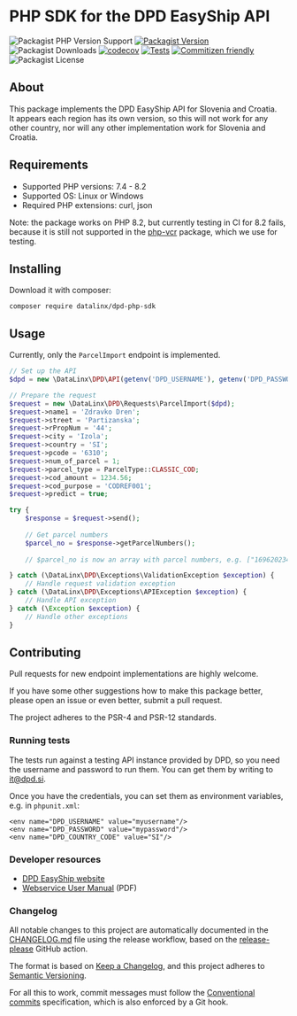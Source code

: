 # PHP SDK for the DPD EasyShip API

![Packagist PHP Version Support](https://img.shields.io/packagist/php-v/datalinx/dpd-php-sdk)
[![Packagist Version](https://img.shields.io/packagist/v/datalinx/dpd-php-sdk)](https://packagist.org/packages/datalinx/dpd-php-sdk)
![Packagist Downloads](https://img.shields.io/packagist/dt/datalinx/dpd-php-sdk)
[![codecov](https://codecov.io/gh/DataLinx/DPD-PHP-SDK/branch/master/graph/badge.svg?token=0NKRZC1TZL)](https://codecov.io/gh/DataLinx/DPD-PHP-SDK)
[![Tests](https://github.com/DataLinx/DPD-PHP-SDK/actions/workflows/run-tests.yml/badge.svg)](https://github.com/DataLinx/DPD-PHP-SDK/actions/workflows/run-tests.yml)
[![Commitizen friendly](https://img.shields.io/badge/commitizen-friendly-brightgreen.svg)](http://commitizen.github.io/cz-cli/)
![Packagist License](https://img.shields.io/packagist/l/datalinx/dpd-php-sdk)

## About
This package implements the DPD EasyShip API for Slovenia and Croatia.  
It appears each region has its own version, so this will not work for any other country, nor will any other implementation work for Slovenia and Croatia.

## Requirements
- Supported PHP versions: 7.4 - 8.2
- Supported OS: Linux or Windows
- Required PHP extensions: curl, json

Note: the package works on PHP 8.2, but currently testing in CI for 8.2 fails, because it is still not supported in the [php-vcr](https://php-vcr.github.io/) package, which we use for testing.

## Installing
Download it with composer:
```shell
composer require datalinx/dpd-php-sdk
````

## Usage
Currently, only the `ParcelImport` endpoint is implemented.

```php
// Set up the API
$dpd = new \DataLinx\DPD\API(getenv('DPD_USERNAME'), getenv('DPD_PASSWORD'), getenv('DPD_COUNTRY_CODE'));

// Prepare the request
$request = new \DataLinx\DPD\Requests\ParcelImport($dpd);
$request->name1 = 'Zdravko Dren';
$request->street = 'Partizanska';
$request->rPropNum = '44';
$request->city = 'Izola';
$request->country = 'SI';
$request->pcode = '6310';
$request->num_of_parcel = 1;
$request->parcel_type = ParcelType::CLASSIC_COD;
$request->cod_amount = 1234.56;
$request->cod_purpose = 'CODREF001';
$request->predict = true;

try {
    $response = $request->send();
    
    // Get parcel numbers
    $parcel_no = $response->getParcelNumbers();
    
    // $parcel_no is now an array with parcel numbers, e.g. ["16962023438943"]

} catch (\DataLinx\DPD\Exceptions\ValidationException $exception) {
    // Handle request validation exception
} catch (\DataLinx\DPD\Exceptions\APIException $exception) {
    // Handle API exception
} catch (\Exception $exception) {
    // Handle other exceptions
}
```

## Contributing
Pull requests for new endpoint implementations are highly welcome.

If you have some other suggestions how to make this package better, please open an issue or even better, submit a pull request.

The project adheres to the PSR-4 and PSR-12 standards.

### Running tests
The tests run against a testing API instance provided by DPD, so you need the username and password to run them. You can get them by writing to it@dpd.si.

Once you have the credentials, you can set them as environment variables, e.g. in `phpunit.xml`:

```
<env name="DPD_USERNAME" value="myusername"/>
<env name="DPD_PASSWORD" value="mypassword"/>
<env name="DPD_COUNTRY_CODE" value="SI"/>
````

### Developer resources
* [DPD EasyShip website](https://easyship.si/login)
* [Webservice User Manual](https://drive.google.com/file/d/1UsbTv-dp7fOdPJwExqo5iyB1ngTnx4Rn/view?usp=share_link) (PDF)

### Changelog
All notable changes to this project are automatically documented in the [CHANGELOG.md](CHANGELOG.md) file using the release workflow, based on the [release-please](https://github.com/googleapis/release-please) GitHub action.

The format is based on [Keep a Changelog](https://keepachangelog.com/en/1.0.0/),
and this project adheres to [Semantic Versioning](https://semver.org/spec/v2.0.0.html).

For all this to work, commit messages must follow the [Conventional commits](https://www.conventionalcommits.org/) specification, which is also enforced by a Git hook. 
